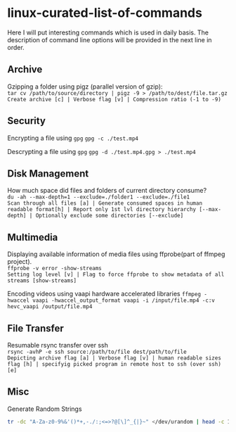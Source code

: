# linux-curated-list-of-commands
Here I will put interesting commands which is used in daily basis.
The description of command line options will be provided in the next line in order.

## Archive
Gzipping a folder using pigz (parallel version of gzip):     
`tar cv /path/to/source/directory | pigz -9 > /path/to/dest/file.tar.gz`     
`Create archive [c] | Verbose flag [v] | Compression ratio (-1 to -9)`    

## Security
Encrypting a file using `gpg`
`gpg -c ./test.mp4`

Descrypting a file using `gpg`
`gpg -d ./test.mp4.gpg > ./test.mp4`

## Disk Management
How much space did files and folders of current directory consume?   
`du -ah --max-depth=1 --exclude=./folder1 --exclude=./file1`    
`Scan through all files [a] | Generate consumed spaces in human readable format[h] | Report only 1st lvl directory hierarchy [--max-depth] | Optionally exclude some directories [--exclude]`    


## Multimedia
Displaying available information of media files using ffprobe(part of ffmpeg project).     
`ffprobe -v error -show-streams`     
`Setting log level [v] | Flag to force ffprobe to show metadata of all streams [show-streams]`     

Encoding videos using vaapi hardware accelerated libraries
`ffmpeg -hwaccel vaapi -hwaccel_output_format vaapi -i /input/file.mp4 -c:v hevc_vaapi /output/file.mp4`

## File Transfer
Resumable rsync transfer over ssh     
`rsync -avhP -e ssh source:/path/to/file dest/path/to/file`         
`Depicting archive flag [a] | Verbose flag [v] | human readable sizes flag [h] | specifyig picked program in remote host to ssh (over ssh) [e]`     

## Misc 
Generate Random Strings
```bash
tr -dc "A-Za-z0-9%&'()*+,-./:;<=>?@[\]^_{|}~" </dev/urandom | head -c 16  ; echo
```

